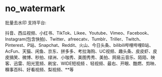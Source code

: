 # no_watermark
批量去水印 
支持平台:

抖音、西瓜视频、小红书、TikTok、Likee、Youtube、Vimeo、Facebook、Instagram(包含快拍)、Twitter、afreecatv、Tumblr、Triller、Twitch、Pinterest、P站、Snapchat、Reddit、火山、今日头条、bilibili哔哩哔哩B站、AcFun、天猫、闲鱼、京东、拼多多、考拉海购、UC视频、趣头条、皮皮虾、皮皮搞笑、微博、秒拍、绿洲、小咖秀、美图秀秀、美拍、网易云音乐、陌陌、映客、迅雷、阳光宽频、刷宝、WIDE短视频 、轻视频、最右、开眼、酷燃、剪映、糗事百科、好看视频、梨视频、**等
